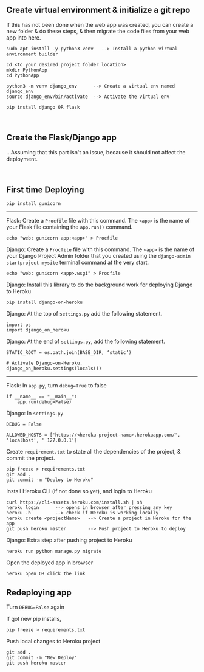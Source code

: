 ## Create virtual environment & initialize a git repo
If this has not been done when the web app was created, you can create a new folder & do these steps, & then migrate the code files from your web app into here.
```
sudo apt install -y python3-venv   --> Install a python virtual environment builder

cd <to your desired project folder location>
mkdir PythonApp
cd PythonApp

python3 -m venv django_env      --> Create a virtual env named django_env
source django_env/bin/activate  --> Activate the virtual env

pip install django OR flask 
```
<br/>

## Create the Flask/Django app
...Assuming that this part isn't an issue, because it should not affect the deployment.

<br/>

## First time Deploying
```
pip install gunicorn
```


---


Flask: Create a `Procfile` file with this command. The `<app>` is the name of your Flask file containing the `app.run()` command.
```
echo "web: gunicorn app:<app>" > Procfile
```
  
  
Django: Create a `Procfile` file with this command. The `<app>` is the name of your Django Project Admin folder that you created using the `django-admin startproject mysite` terminal command at the very start.
```
echo "web: gunicorn <app>.wsgi" > Procfile
```


Django: Install this library to do the background work for deploying Django to Heroku
```
pip install django-on-heroku  
```  
  
  
Django: At the top of `settings.py` add the following statement.
```
import os
import django_on_heroku
```
  
  
Django: At the end of `settings.py`, add the following statement.
```
STATIC_ROOT = os.path.join(BASE_DIR, ‘static’)
  
# Activate Django-on-Heroku.
django_on_heroku.settings(locals())
```
  
  
---
  
  
Flask: In `app.py`, turn `debug=True` to false
```
if __name__ == "__main__":
    app.run(debug=False)
```
  
  
Django: In `settings.py`
```
DEBUG = False

ALLOWED_HOSTS = ['https://<heroku-project-name>.herokuapp.com/', 'localhost', ' 127.0.0.1']
```

  
Create `requirement.txt` to state all the dependencies of the project, & commit the project.  
```
pip freeze > requirements.txt
git add .
git commit -m "Deploy to Heroku"
```
  
  
Install Heroku CLI (if not done so yet), and login to Heroku
```
curl https://cli-assets.heroku.com/install.sh | sh
heroku login      --> opens in browser after pressing any key
heroku -h         --> check if Heroku is working locally
heroku create <projectName>   --> Create a project in Heroku for the app
git push heroku master        --> Push project to Heroku to deploy
```
  
  
Django: Extra step after pushing project to Heroku
```
heroku run python manage.py migrate  
```
  
  
Open the deployed app in browser
```
heroku open OR click the link
```
  
  
  
## Redeploying app

Turn `DEBUG=False` again

  
If got new pip installs, 
```
pip freeze > requirements.txt
```
  
  
Push local changes to Heroku project
```
git add .
git commit -m "New Deploy"
git push heroku master
```
